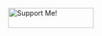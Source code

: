 <a href="https://aispawn.com/support" target="_blank"><img src="https://aispawn.com/support/readme-image.png" alt="Support Me!" height="41" width="174"></a>

